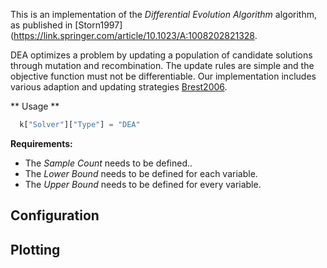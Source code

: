 This is an implementation of the *Differential Evolution Algorithm* algorithm, as published in [Storn1997](https://link.springer.com/article/10.1023/A:1008202821328.

DEA optimizes a problem by updating a population of candidate solutions through mutation and recombination. The update rules are simple and the objective function must not be differentiable. Our implementation includes various adaption and updating strategies [Brest2006](https://ieeexplore.ieee.org/document/4016057).

** Usage **

```python
  k["Solver"]["Type"] = "DEA"
```
  
**Requirements:**

+ The *Sample Count* needs to be defined..
+ The *Lower Bound* needs to be defined for each variable.
+ The *Upper Bound* needs to be defined for every variable.

## Configuration

## Plotting
